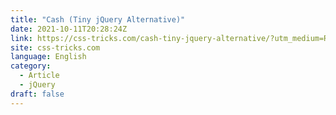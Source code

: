 ```yaml
---
title: "Cash (Tiny jQuery Alternative)"
date: 2021-10-11T20:28:24Z
link: https://css-tricks.com/cash-tiny-jquery-alternative/?utm_medium=RSS&utm_source=news.12bit.vn
site: css-tricks.com
language: English
category:
  - Article
  - jQuery
draft: false
---
```

